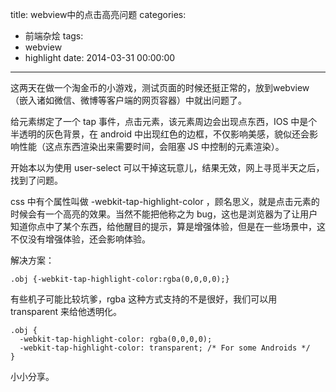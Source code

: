 title: webview中的点击高亮问题
categories:
  - 前端杂烩
tags:
  - webview
  - highlight
date: 2014-03-31 00:00:00
---


这两天在做一个淘金币的小游戏，测试页面的时候还挺正常的，放到webview（嵌入诸如微信、微博等客户端的网页容器）中就出问题了。

给元素绑定了一个 tap 事件，点击元素，该元素周边会出现点东西，IOS 中是个半透明的灰色背景，在 android 中出现红色的边框，不仅影响美感，貌似还会影响性能（这点东西渲染出来需要时间，会阻塞 JS 中控制的元素渲染）。

开始本以为使用 user-select 可以干掉这玩意儿，结果无效，网上寻觅半天之后，找到了问题。

css 中有个属性叫做 -webkit-tap-highlight-color ，顾名思义，就是点击元素的时候会有一个高亮的效果。当然不能把他称之为 bug，这也是浏览器为了让用户知道你点中了某个东西，给他醒目的提示，算是增强体验，但是在一些场景中，这不仅没有增强体验，还会影响体验。

解决方案：

    .obj {-webkit-tap-highlight-color:rgba(0,0,0,0);}
    
有些机子可能比较坑爹，rgba 这种方式支持的不是很好，我们可以用 transparent 来给他透明化。

    .obj {
      -webkit-tap-highlight-color: rgba(0,0,0,0);
      -webkit-tap-highlight-color: transparent; /* For some Androids */
    }
  
小小分享。
